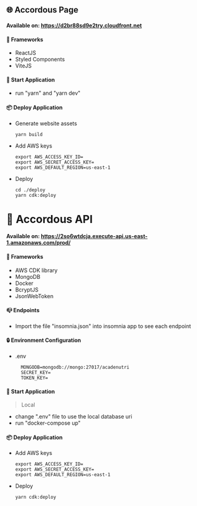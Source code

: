 ## 🌐 Accordous Page

#### Available on: https://d2br88sd9e2try.cloudfront.net

#### 🔨 Frameworks

- ReactJS
- Styled Components
- ViteJS

#### 🚀 Start Application

- run "yarn" and "yarn dev"

#### 📦 Deploy Application

- Generate website assets

  ```
  yarn build
  ```

- Add AWS keys

  ```
  export AWS_ACCESS_KEY_ID=
  export AWS_SECRET_ACCESS_KEY=
  export AWS_DEFAULT_REGION=us-east-1
  ```

- Deploy

  ```
  cd ./deploy
  yarn cdk:deploy
  ```

# 📡 Accordous API

#### Available on: https://2so6wtdcja.execute-api.us-east-1.amazonaws.com/prod/

#### 🔨 Frameworks

- AWS CDK library
- MongoDB
- Docker
- BcryptJS
- JsonWebToken

#### 📪 Endpoints

- Import the file "insomnia.json" into insomnia app to see each endpoint

#### 🔒 Environment Configuration

- .env

  ```
    MONGODB=mongodb://mongo:27017/acadenutri
    SECRET_KEY=
    TOKEN_KEY=
  ```

#### 🚀 Start Application

> Local

- change ".env" file to use the local database uri
- run "docker-compose up"

#### 📦 Deploy Application

- Add AWS keys

  ```
  export AWS_ACCESS_KEY_ID=
  export AWS_SECRET_ACCESS_KEY=
  export AWS_DEFAULT_REGION=us-east-1
  ```

- Deploy

  ```
  yarn cdk:deploy
  ```
